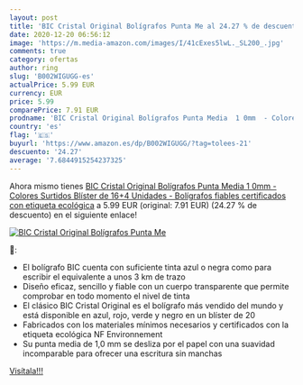 ```yaml
---
layout: post
title: 'BIC Cristal Original Bolígrafos Punta Me al 24.27 % de descuento'
date: 2020-12-20 06:56:12
image: 'https://m.media-amazon.com/images/I/41cExes5lwL._SL200_.jpg'
comments: true
category: ofertas
author: ring
slug: 'B002WIGUGG-es'
actualPrice: 5.99 EUR
currency: EUR
price: 5.99
comparePrice: 7.91 EUR
prodname: 'BIC Cristal Original Bolígrafos Punta Media  1 0mm  - Colores Surtidos  Blíster de 16+4 Unidades - Bolígrafos fiables certificados con etiqueta ecológica'
country: 'es'
flag: '🇪🇸'
buyurl: 'https://www.amazon.es/dp/B002WIGUGG/?tag=tolees-21'
descuento: '24.27'
average: '7.6844915254237325'
---
```


Ahora mismo tienes [BIC Cristal Original Bolígrafos Punta Media  1 0mm  - Colores Surtidos  Blíster de 16+4 Unidades - Bolígrafos fiables certificados con etiqueta ecológica](https://www.amazon.es/dp/B002WIGUGG/?tag=tolees-21) a 5.99 EUR (original: 7.91 EUR) (24.27 %  de descuento) en el siguiente enlace!

[![BIC Cristal Original Bolígrafos Punta Me](https://m.media-amazon.com/images/I/41cExes5lwL._SL200_.jpg)](https://www.amazon.es/dp/B002WIGUGG/?tag=tolees-21)

🔎:

- El bolígrafo BIC cuenta con suficiente tinta azul o negra como para escribir el equivalente a unos 3 km de trazo
- Diseño eficaz, sencillo y fiable con un cuerpo transparente que permite comprobar en todo momento el nivel de tinta
- El clásico BIC Cristal Original es el bolígrafo más vendido del mundo y está disponible en azul, rojo, verde y negro en un blíster de 20
- Fabricados con los materiales mínimos necesarios y certificados con la etiqueta ecológica NF Environnement
- Su punta media de 1,0 mm se desliza por el papel con una suavidad incomparable para ofrecer una escritura sin manchas

[Visítala!!!](https://www.amazon.es/dp/B002WIGUGG/?tag=tolees-21)
